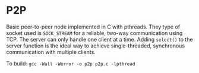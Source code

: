 # P2P
Basic peer-to-peer node implemented in C with pthreads. They type of socket used is `SOCK_STREAM` for a reliable, two-way communication using TCP. The server can only handle one client at a time. Adding `select()` to the server function is the ideal way to achieve single-threaded, synchronous communication with multiple clients.

To build: `gcc -Wall -Werror -o p2p p2p.c -lpthread`
